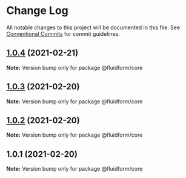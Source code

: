 # Change Log

All notable changes to this project will be documented in this file.
See [Conventional Commits](https://conventionalcommits.org) for commit guidelines.

## [1.0.4](https://github.com/misaeldossantos/fluid-form/compare/v1.0.3...v1.0.4) (2021-02-21)

**Note:** Version bump only for package @fluidform/core





## [1.0.3](https://github.com/misaeldossantos/fluid-form/compare/v1.0.2...v1.0.3) (2021-02-20)

**Note:** Version bump only for package @fluidform/core





## [1.0.2](https://github.com/misaeldossantos/fluid-form/compare/v1.0.1...v1.0.2) (2021-02-20)

**Note:** Version bump only for package @fluidform/core





## 1.0.1 (2021-02-20)

**Note:** Version bump only for package @fluidform/core
